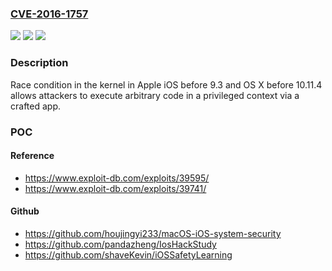 ### [CVE-2016-1757](https://cve.mitre.org/cgi-bin/cvename.cgi?name=CVE-2016-1757)
![](https://img.shields.io/static/v1?label=Product&message=n%2Fa&color=blue)
![](https://img.shields.io/static/v1?label=Version&message=n%2Fa&color=blue)
![](https://img.shields.io/static/v1?label=Vulnerability&message=n%2Fa&color=brighgreen)

### Description

Race condition in the kernel in Apple iOS before 9.3 and OS X before 10.11.4 allows attackers to execute arbitrary code in a privileged context via a crafted app.

### POC

#### Reference
- https://www.exploit-db.com/exploits/39595/
- https://www.exploit-db.com/exploits/39741/

#### Github
- https://github.com/houjingyi233/macOS-iOS-system-security
- https://github.com/pandazheng/IosHackStudy
- https://github.com/shaveKevin/iOSSafetyLearning

